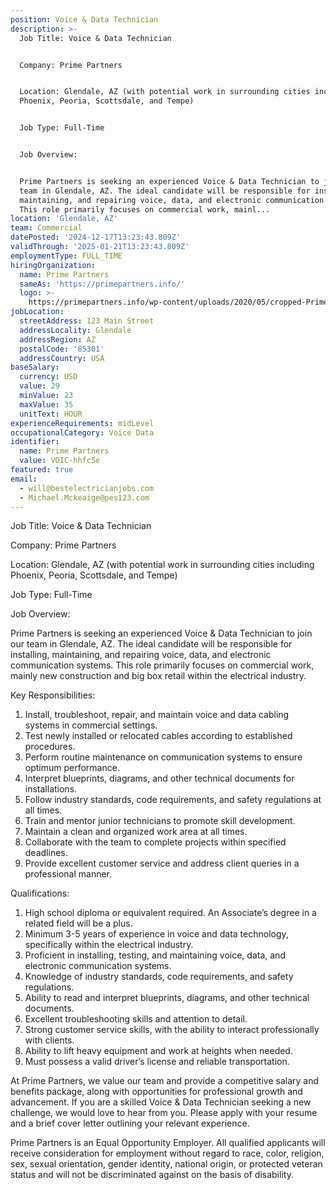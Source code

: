 ```yaml
---
position: Voice & Data Technician
description: >-
  Job Title: Voice & Data Technician


  Company: Prime Partners


  Location: Glendale, AZ (with potential work in surrounding cities including
  Phoenix, Peoria, Scottsdale, and Tempe)


  Job Type: Full-Time


  Job Overview:


  Prime Partners is seeking an experienced Voice & Data Technician to join our
  team in Glendale, AZ. The ideal candidate will be responsible for installing,
  maintaining, and repairing voice, data, and electronic communication systems.
  This role primarily focuses on commercial work, mainl...
location: 'Glendale, AZ'
team: Commercial
datePosted: '2024-12-17T13:23:43.809Z'
validThrough: '2025-01-21T13:23:43.809Z'
employmentType: FULL_TIME
hiringOrganization:
  name: Prime Partners
  sameAs: 'https://primepartners.info/'
  logo: >-
    https://primepartners.info/wp-content/uploads/2020/05/cropped-Prime-Partners-Logo-NO-BG-1-1.png
jobLocation:
  streetAddress: 123 Main Street
  addressLocality: Glendale
  addressRegion: AZ
  postalCode: '85301'
  addressCountry: USA
baseSalary:
  currency: USD
  value: 29
  minValue: 23
  maxValue: 35
  unitText: HOUR
experienceRequirements: midLevel
occupationalCategory: Voice Data
identifier:
  name: Prime Partners
  value: VOIC-hhfc5e
featured: true
email:
  - will@bestelectricianjobs.com
  - Michael.Mckeaige@pes123.com
---
```




Job Title: Voice & Data Technician

Company: Prime Partners

Location: Glendale, AZ (with potential work in surrounding cities including Phoenix, Peoria, Scottsdale, and Tempe)

Job Type: Full-Time

Job Overview:

Prime Partners is seeking an experienced Voice & Data Technician to join our team in Glendale, AZ. The ideal candidate will be responsible for installing, maintaining, and repairing voice, data, and electronic communication systems. This role primarily focuses on commercial work, mainly new construction and big box retail within the electrical industry.

Key Responsibilities:

1. Install, troubleshoot, repair, and maintain voice and data cabling systems in commercial settings.
2. Test newly installed or relocated cables according to established procedures.
3. Perform routine maintenance on communication systems to ensure optimum performance.
4. Interpret blueprints, diagrams, and other technical documents for installations.
5. Follow industry standards, code requirements, and safety regulations at all times.
6. Train and mentor junior technicians to promote skill development.
7. Maintain a clean and organized work area at all times.
8. Collaborate with the team to complete projects within specified deadlines.
9. Provide excellent customer service and address client queries in a professional manner.

Qualifications:

1. High school diploma or equivalent required. An Associate’s degree in a related field will be a plus.
2. Minimum 3-5 years of experience in voice and data technology, specifically within the electrical industry.
3. Proficient in installing, testing, and maintaining voice, data, and electronic communication systems.
4. Knowledge of industry standards, code requirements, and safety regulations.
5. Ability to read and interpret blueprints, diagrams, and other technical documents.
6. Excellent troubleshooting skills and attention to detail.
7. Strong customer service skills, with the ability to interact professionally with clients.
8. Ability to lift heavy equipment and work at heights when needed.
9. Must possess a valid driver’s license and reliable transportation.

At Prime Partners, we value our team and provide a competitive salary and benefits package, along with opportunities for professional growth and advancement. If you are a skilled Voice & Data Technician seeking a new challenge, we would love to hear from you. Please apply with your resume and a brief cover letter outlining your relevant experience. 

Prime Partners is an Equal Opportunity Employer. All qualified applicants will receive consideration for employment without regard to race, color, religion, sex, sexual orientation, gender identity, national origin, or protected veteran status and will not be discriminated against on the basis of disability.
